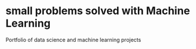 # small problems solved with Machine Learning
Portfolio of data science and machine learning projects
